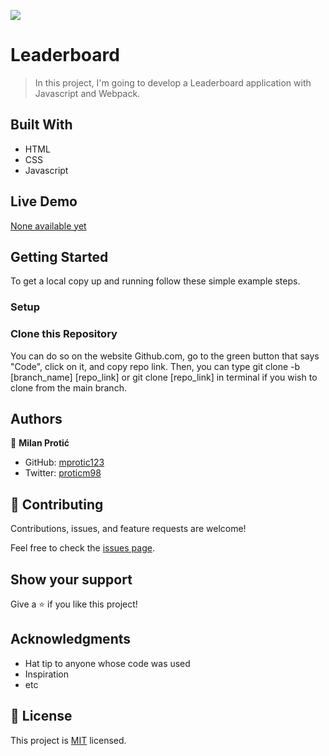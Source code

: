 ![](https://img.shields.io/badge/Microverse-blueviolet)

# Leaderboard

> In this project, I'm going to develop a Leaderboard application with Javascript and Webpack.





## Built With

- HTML
- CSS
- Javascript


## Live Demo

[None available yet]()


## Getting Started




To get a local copy up and running follow these simple example steps.



### Setup

### Clone this Repository

You can do so on the website Github.com, go to the green button that says "Code", click on it, and copy repo link.
Then, you can type git clone -b [branch_name] [repo_link] or git clone [repo_link] in terminal if you wish to clone from the main branch.


## Authors


👤 **Milan Protić**

- GitHub: [mprotic123](https://github.com/mprotic123)
- Twitter: [proticm98](https://twitter.com/proticm98)




## 🤝 Contributing

Contributions, issues, and feature requests are welcome!

Feel free to check the [issues page](../../issues/).

## Show your support

Give a ⭐️ if you like this project!

## Acknowledgments

- Hat tip to anyone whose code was used
- Inspiration
- etc

## 📝 License

This project is [MIT](./MIT.md) licensed.
